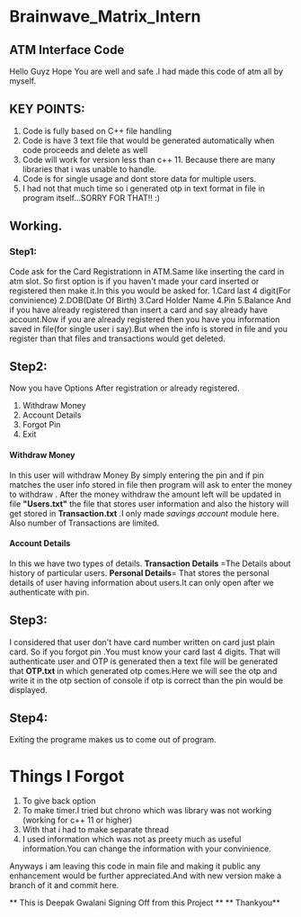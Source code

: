 # Brainwave_Matrix_Intern
## ATM Interface Code
Hello Guyz Hope You are well and safe .I had made this code of atm all by myself.

## KEY POINTS:
1. Code is fully based on C++ file handling
2. Code is have 3 text file that would be generated automatically  when code proceeds and delete as well
3. Code will work for version less than c++ 11. Because there are many  libraries that i was unable to handle.
4. Code is for single usage and dont store data for multiple users.
5. I had not that much time so i generated otp in text format in file in program itself...SORRY FOR THAT!! :) 

## Working.
### Step1: 
Code ask for the Card Registrationn in ATM.Same like inserting the card in atm slot.
So first option is if you haven't made your card inserted or registered then make it.In this you would be asked for.
1.Card last 4 digit(For convinience)
2.DOB(Date Of Birth)
3.Card Holder Name
4.Pin
5.Balance
And if you have already registered than insert a card and say already have account.Now if you are already registered then you have you information saved in file(for single user i say).But when the info is stored in file and you register than that files and transactions would get deleted.

## Step2:
Now you have Options After registration or already registered.
1. Withdraw Money
2. Account Details
3. Forgot Pin
4. Exit
#### Withdraw Money
In this user will withdraw Money By simply entering the pin and if pin matches the user info stored in file then program will ask to enter the money to withdraw .
After the money  withdraw the amount left will be updated in file **"Users.txt"** the file that stores user information and also  the history will get stored in 
**Transaction.txt** .I only made *savings account* module here. Also number of Transactions are limited.

#### Account Details
In this we have two types of details.
**Transaction Details** =The Details  about history of particular users.
**Personal Details**= That stores the personal details of user having information about users.It can only open after we authenticate with pin.

## Step3:
I considered that user don't have card number written on card just plain card. So if you forgot pin .You must know your card last 4 digits.
That will authenticate user and OTP is generated then a text file will be generated that **OTP.txt** in which generated otp comes.Here we will see the 
otp and write it in the otp section of console if otp is correct than the pin would be displayed.

## Step4:
Exiting the programe makes us to come out of program.

# Things I Forgot
1. To give back option
2. To make timer.I tried but chrono which was library was not working (working for c++ 11 or higher)
3. With that i had to make separate thread
4. I used information which was not as preety much as useful information.You can change the information with your convinience.

Anyways i am leaving this code in main file and making it public any enhancement would be further appreciated.And with new version make a branch of it and commit here.

** This is Deepak Gwalani  Signing Off from this Project **
** Thankyou**








   

